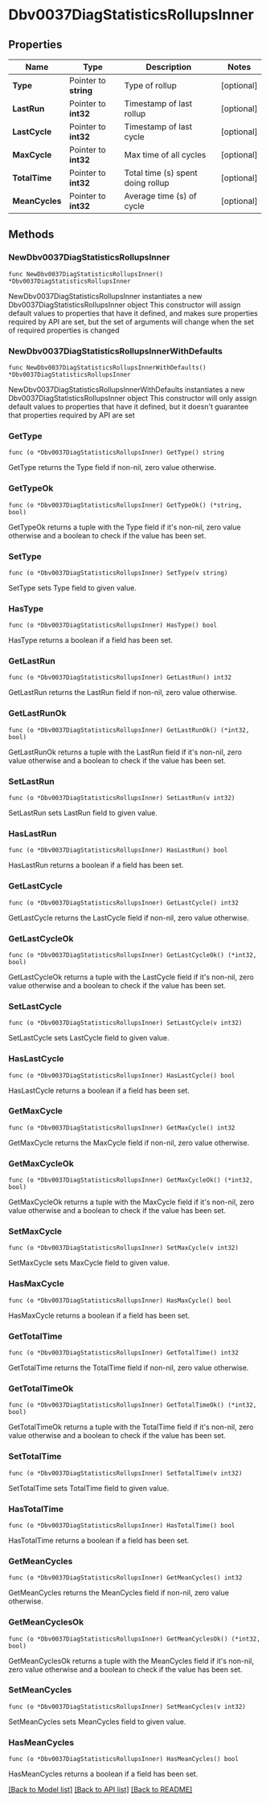 # Dbv0037DiagStatisticsRollupsInner

## Properties

Name | Type | Description | Notes
------------ | ------------- | ------------- | -------------
**Type** | Pointer to **string** | Type of rollup | [optional] 
**LastRun** | Pointer to **int32** | Timestamp of last rollup | [optional] 
**LastCycle** | Pointer to **int32** | Timestamp of last cycle | [optional] 
**MaxCycle** | Pointer to **int32** | Max time of all cycles | [optional] 
**TotalTime** | Pointer to **int32** | Total time (s) spent doing rollup | [optional] 
**MeanCycles** | Pointer to **int32** | Average time (s) of cycle | [optional] 

## Methods

### NewDbv0037DiagStatisticsRollupsInner

`func NewDbv0037DiagStatisticsRollupsInner() *Dbv0037DiagStatisticsRollupsInner`

NewDbv0037DiagStatisticsRollupsInner instantiates a new Dbv0037DiagStatisticsRollupsInner object
This constructor will assign default values to properties that have it defined,
and makes sure properties required by API are set, but the set of arguments
will change when the set of required properties is changed

### NewDbv0037DiagStatisticsRollupsInnerWithDefaults

`func NewDbv0037DiagStatisticsRollupsInnerWithDefaults() *Dbv0037DiagStatisticsRollupsInner`

NewDbv0037DiagStatisticsRollupsInnerWithDefaults instantiates a new Dbv0037DiagStatisticsRollupsInner object
This constructor will only assign default values to properties that have it defined,
but it doesn't guarantee that properties required by API are set

### GetType

`func (o *Dbv0037DiagStatisticsRollupsInner) GetType() string`

GetType returns the Type field if non-nil, zero value otherwise.

### GetTypeOk

`func (o *Dbv0037DiagStatisticsRollupsInner) GetTypeOk() (*string, bool)`

GetTypeOk returns a tuple with the Type field if it's non-nil, zero value otherwise
and a boolean to check if the value has been set.

### SetType

`func (o *Dbv0037DiagStatisticsRollupsInner) SetType(v string)`

SetType sets Type field to given value.

### HasType

`func (o *Dbv0037DiagStatisticsRollupsInner) HasType() bool`

HasType returns a boolean if a field has been set.

### GetLastRun

`func (o *Dbv0037DiagStatisticsRollupsInner) GetLastRun() int32`

GetLastRun returns the LastRun field if non-nil, zero value otherwise.

### GetLastRunOk

`func (o *Dbv0037DiagStatisticsRollupsInner) GetLastRunOk() (*int32, bool)`

GetLastRunOk returns a tuple with the LastRun field if it's non-nil, zero value otherwise
and a boolean to check if the value has been set.

### SetLastRun

`func (o *Dbv0037DiagStatisticsRollupsInner) SetLastRun(v int32)`

SetLastRun sets LastRun field to given value.

### HasLastRun

`func (o *Dbv0037DiagStatisticsRollupsInner) HasLastRun() bool`

HasLastRun returns a boolean if a field has been set.

### GetLastCycle

`func (o *Dbv0037DiagStatisticsRollupsInner) GetLastCycle() int32`

GetLastCycle returns the LastCycle field if non-nil, zero value otherwise.

### GetLastCycleOk

`func (o *Dbv0037DiagStatisticsRollupsInner) GetLastCycleOk() (*int32, bool)`

GetLastCycleOk returns a tuple with the LastCycle field if it's non-nil, zero value otherwise
and a boolean to check if the value has been set.

### SetLastCycle

`func (o *Dbv0037DiagStatisticsRollupsInner) SetLastCycle(v int32)`

SetLastCycle sets LastCycle field to given value.

### HasLastCycle

`func (o *Dbv0037DiagStatisticsRollupsInner) HasLastCycle() bool`

HasLastCycle returns a boolean if a field has been set.

### GetMaxCycle

`func (o *Dbv0037DiagStatisticsRollupsInner) GetMaxCycle() int32`

GetMaxCycle returns the MaxCycle field if non-nil, zero value otherwise.

### GetMaxCycleOk

`func (o *Dbv0037DiagStatisticsRollupsInner) GetMaxCycleOk() (*int32, bool)`

GetMaxCycleOk returns a tuple with the MaxCycle field if it's non-nil, zero value otherwise
and a boolean to check if the value has been set.

### SetMaxCycle

`func (o *Dbv0037DiagStatisticsRollupsInner) SetMaxCycle(v int32)`

SetMaxCycle sets MaxCycle field to given value.

### HasMaxCycle

`func (o *Dbv0037DiagStatisticsRollupsInner) HasMaxCycle() bool`

HasMaxCycle returns a boolean if a field has been set.

### GetTotalTime

`func (o *Dbv0037DiagStatisticsRollupsInner) GetTotalTime() int32`

GetTotalTime returns the TotalTime field if non-nil, zero value otherwise.

### GetTotalTimeOk

`func (o *Dbv0037DiagStatisticsRollupsInner) GetTotalTimeOk() (*int32, bool)`

GetTotalTimeOk returns a tuple with the TotalTime field if it's non-nil, zero value otherwise
and a boolean to check if the value has been set.

### SetTotalTime

`func (o *Dbv0037DiagStatisticsRollupsInner) SetTotalTime(v int32)`

SetTotalTime sets TotalTime field to given value.

### HasTotalTime

`func (o *Dbv0037DiagStatisticsRollupsInner) HasTotalTime() bool`

HasTotalTime returns a boolean if a field has been set.

### GetMeanCycles

`func (o *Dbv0037DiagStatisticsRollupsInner) GetMeanCycles() int32`

GetMeanCycles returns the MeanCycles field if non-nil, zero value otherwise.

### GetMeanCyclesOk

`func (o *Dbv0037DiagStatisticsRollupsInner) GetMeanCyclesOk() (*int32, bool)`

GetMeanCyclesOk returns a tuple with the MeanCycles field if it's non-nil, zero value otherwise
and a boolean to check if the value has been set.

### SetMeanCycles

`func (o *Dbv0037DiagStatisticsRollupsInner) SetMeanCycles(v int32)`

SetMeanCycles sets MeanCycles field to given value.

### HasMeanCycles

`func (o *Dbv0037DiagStatisticsRollupsInner) HasMeanCycles() bool`

HasMeanCycles returns a boolean if a field has been set.


[[Back to Model list]](../README.md#documentation-for-models) [[Back to API list]](../README.md#documentation-for-api-endpoints) [[Back to README]](../README.md)


